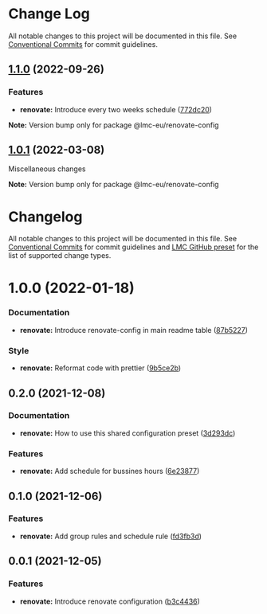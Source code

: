 # Change Log

All notable changes to this project will be documented in this file.
See [Conventional Commits](https://conventionalcommits.org) for commit guidelines.

<a name="1.1.0"></a>

## [1.1.0](https://github.com/lmc-eu/code-quality-tools/compare/@lmc-eu/renovate-config@1.0.1...@lmc-eu/renovate-config@1.1.0) (2022-09-26)

### Features

- **renovate:** Introduce every two weeks schedule ([772dc20](https://github.com/lmc-eu/code-quality-tools/commit/772dc20))

**Note:** Version bump only for package @lmc-eu/renovate-config

<a name="1.0.1"></a>

## [1.0.1](https://github.com/lmc-eu/code-quality-tools/compare/@lmc-eu/renovate-config@1.0.0...@lmc-eu/renovate-config@1.0.1) (2022-03-08)

Miscellaneous changes

**Note:** Version bump only for package @lmc-eu/renovate-config

# Changelog

All notable changes to this project will be documented in this file.
See [Conventional Commits](https://conventionalcommits.org) for commit guidelines and [LMC GitHub preset](https://github.com/lmc-eu/code-quality-tools/tree/main/packages/conventional-changelog-lmc-github) for the list of supported change types.

<a name="1.0.0"></a>

# 1.0.0 (2022-01-18)

### Documentation

- **renovate:** Introduce renovate-config in main readme table ([87b5227](https://github.com/lmc-eu/code-quality-tools/commit/87b5227))

### Style

- **renovate:** Reformat code with prettier ([9b5ce2b](https://github.com/lmc-eu/code-quality-tools/commit/9b5ce2b))

<a name="0.2.0"></a>

## 0.2.0 (2021-12-08)

### Documentation

- **renovate:** How to use this shared configuration preset ([3d293dc](https://github.com/lmc-eu/code-quality-tools/commit/3d293dc))

### Features

- **renovate:** Add schedule for bussines hours ([6e23877](https://github.com/lmc-eu/code-quality-tools/commit/6e23877))

<a name="0.1.0"></a>

## 0.1.0 (2021-12-06)

### Features

- **renovate:** Add group rules and schedule rule ([fd3fb3d](https://github.com/lmc-eu/code-quality-tools/commit/fd3fb3d))

<a name="0.0.1"></a>

## 0.0.1 (2021-12-05)

### Features

- **renovate:** Introduce renovate configuration ([b3c4436](https://github.com/lmc-eu/code-quality-tools/commit/b3c4436))
